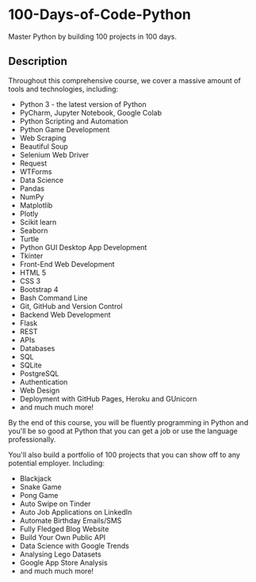 # 100-Days-of-Code-Python
Master Python by building 100 projects in 100 days.

## Description
Throughout this comprehensive course, we cover a massive amount of tools and technologies, including:

- Python 3 - the latest version of Python
- PyCharm, Jupyter Notebook, Google Colab
- Python Scripting and Automation
- Python Game Development
- Web Scraping
- Beautiful Soup
- Selenium Web Driver
- Request
- WTForms
- Data Science
- Pandas
- NumPy
- Matplotlib
- Plotly
- Scikit learn
- Seaborn
- Turtle
- Python GUI Desktop App Development
- Tkinter
- Front-End Web Development
- HTML 5
- CSS 3
- Bootstrap 4
- Bash Command Line
- Git, GitHub and Version Control
- Backend Web Development
- Flask
- REST
- APIs
- Databases
- SQL
- SQLite
- PostgreSQL
- Authentication
- Web Design
- Deployment with GitHub Pages, Heroku and GUnicorn
- and much much more!

By the end of this course, you will be fluently programming in Python and you'll be so good at Python that you can get a job or use the language professionally.

You'll also build a portfolio of 100 projects that you can show off to any potential employer. Including:
- Blackjack
- Snake Game
- Pong Game
- Auto Swipe on Tinder
- Auto Job Applications on LinkedIn
- Automate Birthday Emails/SMS
- Fully Fledged Blog Website
- Build Your Own Public API
- Data Science with Google Trends
- Analysing Lego Datasets
- Google App Store Analysis
- and much much more!
